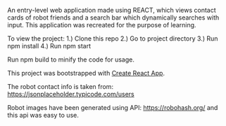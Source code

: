 An entry-level web application made using REACT, which views contact cards of robot friends and a search bar which dynamically searches with input. 
This application was recreated for the purpose of learning.


To view the project:
   1.) Clone this repo
   2.) Go to project directory
   3.) Run npm install 
   4.) Run npm start

Run npm build to minify the code for usage.
   
This project was bootstrapped with [Create React App](https://github.com/facebookincubator/create-react-app).

The robot contact info is taken from:
https://jsonplaceholder.typicode.com/users

Robot images have been generated using API:
https://robohash.org/ and this api was easy to use.


